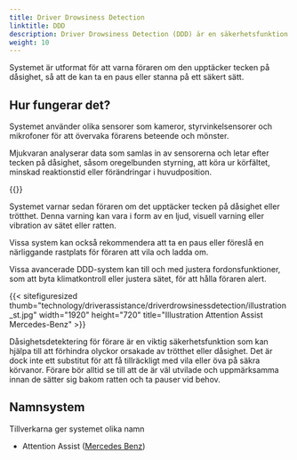 ```yaml
---
title: Driver Drowsiness Detection
linktitle: DDD
description: Driver Drowsiness Detection (DDD) är en säkerhetsfunktion i vissa moderna fordon som använder olika sensorer och algoritmer för att övervaka förarens vakenhetsnivå och upptäcka tecken på dåsighet eller trötthet.
weight: 10
---
```

<!-- markdownlint-disable MD033 -->
Systemet är utformat för att varna föraren om den upptäcker tecken på dåsighet, så att de kan ta en paus eller stanna på ett säkert sätt.

## Hur fungerar det?

Systemet använder olika sensorer som kameror, styrvinkelsensorer och mikrofoner för att övervaka förarens beteende och mönster.

Mjukvaran analyserar data som samlas in av sensorerna och letar efter tecken på dåsighet, såsom oregelbunden styrning, att köra ur körfältet, minskad reaktionstid eller förändringar i huvudposition.

{{<evkxdisplayaddarticle />}}

Systemet varnar sedan föraren om det upptäcker tecken på dåsighet eller trötthet. Denna varning kan vara i form av en ljud, visuell varning eller vibration av sätet eller ratten.

Vissa system kan också rekommendera att ta en paus eller föreslå en närliggande rastplats för föraren att vila och ladda om.

Vissa avancerade DDD-system kan till och med justera fordonsfunktioner, som att byta klimatkontroll eller justera sätet, för att hålla föraren alert.

{{< sitefiguresized thumb="technology/driverassistance/driverdrowsinessdetection/illustration_st.jpg" width="1920" height="720" title="Illustration Attention Assist Mercedes-Benz" >}}

Dåsighetsdetektering för förare är en viktig säkerhetsfunktion som kan hjälpa till att förhindra olyckor orsakade av trötthet eller dåsighet. Det är dock inte ett substitut för att få tillräckligt med vila eller öva på säkra körvanor. Förare bör alltid se till att de är väl utvilade och uppmärksamma innan de sätter sig bakom ratten och ta pauser vid behov.

## Namnsystem

Tillverkarna ger systemet olika namn

- Attention Assist ([Mercedes Benz](../../../models/mercedes/))
